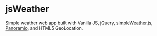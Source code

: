 # jsWeather

Simple weather web app built with Vanilla JS, jQuery, [simpleWeather.js](http://simpleweatherjs.com/), [Panoramio](http://www.panoramio.com/), and HTML5 GeoLocation.
